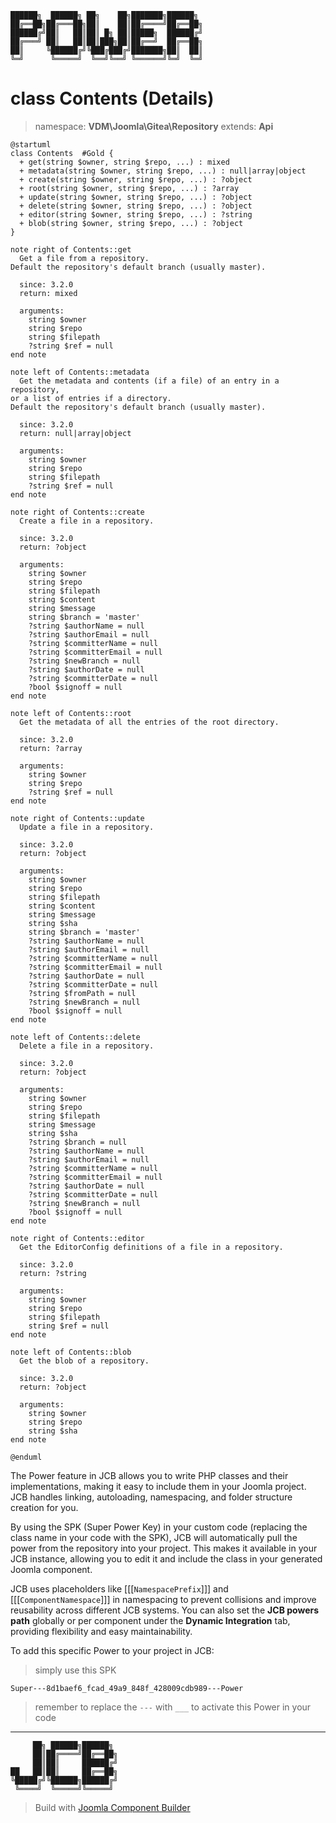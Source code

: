 ```
██████╗  ██████╗ ██╗    ██╗███████╗██████╗
██╔══██╗██╔═══██╗██║    ██║██╔════╝██╔══██╗
██████╔╝██║   ██║██║ █╗ ██║█████╗  ██████╔╝
██╔═══╝ ██║   ██║██║███╗██║██╔══╝  ██╔══██╗
██║     ╚██████╔╝╚███╔███╔╝███████╗██║  ██║
╚═╝      ╚═════╝  ╚══╝╚══╝ ╚══════╝╚═╝  ╚═╝
```
# class Contents (Details)
> namespace: **VDM\Joomla\Gitea\Repository**
> extends: **Api**

```uml
@startuml
class Contents  #Gold {
  + get(string $owner, string $repo, ...) : mixed
  + metadata(string $owner, string $repo, ...) : null|array|object
  + create(string $owner, string $repo, ...) : ?object
  + root(string $owner, string $repo, ...) : ?array
  + update(string $owner, string $repo, ...) : ?object
  + delete(string $owner, string $repo, ...) : ?object
  + editor(string $owner, string $repo, ...) : ?string
  + blob(string $owner, string $repo, ...) : ?object
}

note right of Contents::get
  Get a file from a repository.
Default the repository's default branch (usually master).

  since: 3.2.0
  return: mixed
  
  arguments:
    string $owner
    string $repo
    string $filepath
    ?string $ref = null
end note

note left of Contents::metadata
  Get the metadata and contents (if a file) of an entry in a repository,
or a list of entries if a directory.
Default the repository's default branch (usually master).

  since: 3.2.0
  return: null|array|object
  
  arguments:
    string $owner
    string $repo
    string $filepath
    ?string $ref = null
end note

note right of Contents::create
  Create a file in a repository.

  since: 3.2.0
  return: ?object
  
  arguments:
    string $owner
    string $repo
    string $filepath
    string $content
    string $message
    string $branch = 'master'
    ?string $authorName = null
    ?string $authorEmail = null
    ?string $committerName = null
    ?string $committerEmail = null
    ?string $newBranch = null
    ?string $authorDate = null
    ?string $committerDate = null
    ?bool $signoff = null
end note

note left of Contents::root
  Get the metadata of all the entries of the root directory.

  since: 3.2.0
  return: ?array
  
  arguments:
    string $owner
    string $repo
    ?string $ref = null
end note

note right of Contents::update
  Update a file in a repository.

  since: 3.2.0
  return: ?object
  
  arguments:
    string $owner
    string $repo
    string $filepath
    string $content
    string $message
    string $sha
    string $branch = 'master'
    ?string $authorName = null
    ?string $authorEmail = null
    ?string $committerName = null
    ?string $committerEmail = null
    ?string $authorDate = null
    ?string $committerDate = null
    ?string $fromPath = null
    ?string $newBranch = null
    ?bool $signoff = null
end note

note left of Contents::delete
  Delete a file in a repository.

  since: 3.2.0
  return: ?object
  
  arguments:
    string $owner
    string $repo
    string $filepath
    string $message
    string $sha
    ?string $branch = null
    ?string $authorName = null
    ?string $authorEmail = null
    ?string $committerName = null
    ?string $committerEmail = null
    ?string $authorDate = null
    ?string $committerDate = null
    ?string $newBranch = null
    ?bool $signoff = null
end note

note right of Contents::editor
  Get the EditorConfig definitions of a file in a repository.

  since: 3.2.0
  return: ?string
  
  arguments:
    string $owner
    string $repo
    string $filepath
    string $ref = null
end note

note left of Contents::blob
  Get the blob of a repository.

  since: 3.2.0
  return: ?object
  
  arguments:
    string $owner
    string $repo
    string $sha
end note
 
@enduml
```

The Power feature in JCB allows you to write PHP classes and their implementations, making it easy to include them in your Joomla project. JCB handles linking, autoloading, namespacing, and folder structure creation for you.

By using the SPK (Super Power Key) in your custom code (replacing the class name in your code with the SPK), JCB will automatically pull the power from the repository into your project. This makes it available in your JCB instance, allowing you to edit it and include the class in your generated Joomla component.

JCB uses placeholders like [[[`NamespacePrefix`]]] and [[[`ComponentNamespace`]]] in namespacing to prevent collisions and improve reusability across different JCB systems. You can also set the **JCB powers path** globally or per component under the **Dynamic Integration** tab, providing flexibility and easy maintainability.

To add this specific Power to your project in JCB:

> simply use this SPK
```
Super---8d1baef6_fcad_49a9_848f_428009cdb989---Power
```
> remember to replace the `---` with `___` to activate this Power in your code

---
```
     ██╗ ██████╗██████╗
     ██║██╔════╝██╔══██╗
     ██║██║     ██████╔╝
██   ██║██║     ██╔══██╗
╚█████╔╝╚██████╗██████╔╝
 ╚════╝  ╚═════╝╚═════╝
```
> Build with [Joomla Component Builder](https://git.vdm.dev/joomla/Component-Builder)

